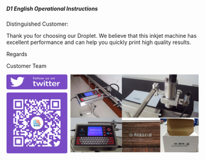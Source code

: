##### D1 English Operational Instructions

Distinguished Customer:

Thank you for choosing our Droplet. We believe that this inkjet machine has excellent performance and can help you quickly print high quality results.

Regards

Customer Team

![](/assets/微信图片.png)











